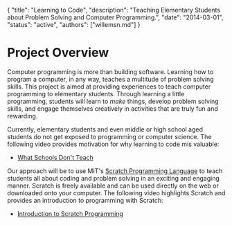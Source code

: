 {
	"title": "Learning to Code",
	"description": "Teaching Elementary Students about Problem Solving and Computer Programming.",
	"date": "2014-03-01",
	"status": "active",
	"authors": ["willemsn.md"]
}

Project Overview
================

Computer programming is more than building software. Learning how to program a computer, in any way, teaches a multitude of problem solving skills. This project is aimed at providing experiences
to teach computer programming to elementary students. Through learning a little programming, students will learn to _make_ things, develop problem solving skills, and engage themselves creatively in activities that are truly fun and rewarding.

Currently, elementary students and even middle or high school aged students do not get exposed to programming or computer science. The following video provides motivation for why learning to code mis valuable:

* [What Schools Don't Teach](http://www.youtube.com/watch?v=nKIu9yen5nc&feature=share&desktop_uri=%2Fwatch%3Fv%3DnKIu9yen5nc%26feature%3Dshare&app=desktop)
 
Our approach will be to use MIT's [Scratch Programming Language](http://scratch.mit.edu/) to teach students all about coding and problem solving in an exciting and engaging manner.  Scratch is freely available and can be used directly on the web or downloaded onto your computer. The following video highlights Scratch and provides an introduction to programming with Scratch:

* [Introduction to Scratch Programming](http://vimeo.com/29457909)



